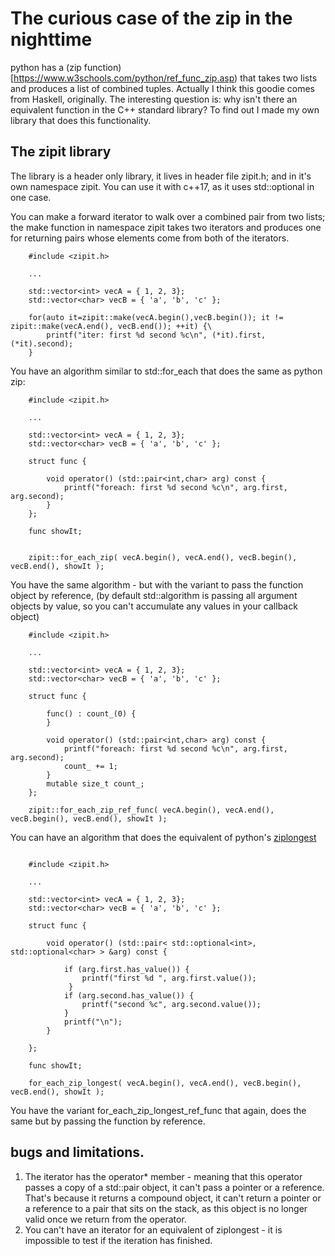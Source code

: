 
# The curious case of the zip in the nighttime

python has a (zip function)[https://www.w3schools.com/python/ref_func_zip.asp)  that takes two lists and produces a list of combined tuples. Actually I think this goodie comes from Haskell, originally. The interesting question is: why isn't there an equivalent function in the C++ standard library? To find out I made my own library that does this functionality.


## The zipit library

The library is a header only library, it lives in header file zipit.h; and in it's own namespace zipit. You can use it with c++17, as it uses std::optional in one case.

You can make a forward iterator to walk over a combined pair from two lists; the make function in namespace zipit takes two iterators and produces one for returning pairs whose elements come from both of the iterators.

```
    #include <zipit.h>

    ...

    std::vector<int> vecA = { 1, 2, 3};
    std::vector<char> vecB = { 'a', 'b', 'c' };

    for(auto it=zipit::make(vecA.begin(),vecB.begin()); it != zipit::make(vecA.end(), vecB.end()); ++it) {\
        printf("iter: first %d second %c\n", (*it).first, (*it).second);
    }

```


You have an algorithm similar to std::for_each that does the same as python zip:

```
    #include <zipit.h>

    ...

    std::vector<int> vecA = { 1, 2, 3};
    std::vector<char> vecB = { 'a', 'b', 'c' };

    struct func {

        void operator() (std::pair<int,char> arg) const {
            printf("foreach: first %d second %c\n", arg.first, arg.second);
        }
    };

    func showIt;


    zipit::for_each_zip( vecA.begin(), vecA.end(), vecB.begin(), vecB.end(), showIt );
```

You have the same algorithm - but with the variant to pass the function object by reference, (by default std::algorithm is passing all argument objects by value, so you can't accumulate any values in your callback object)

```
    #include <zipit.h>

    ...

    std::vector<int> vecA = { 1, 2, 3};
    std::vector<char> vecB = { 'a', 'b', 'c' };

    struct func {

        func() : count_(0) {
        }    

        void operator() (std::pair<int,char> arg) const {
            printf("foreach: first %d second %c\n", arg.first, arg.second);
            count_ += 1;
        }
        mutable size_t count_;
    };

    zipit::for_each_zip_ref_func( vecA.begin(), vecA.end(), vecB.begin(), vecB.end(), showIt );
```

You can have an algorithm that does the equivalent of python's [ziplongest](https://www.geeksforgeeks.org/python-itertools-zip_longest/) 

```

    #include <zipit.h>

    ...

    std::vector<int> vecA = { 1, 2, 3};
    std::vector<char> vecB = { 'a', 'b', 'c' };

    struct func {

        void operator() (std::pair< std::optional<int>, std::optional<char> > &arg) const {

            if (arg.first.has_value()) {
                printf("first %d ", arg.first.value());
             }
            if (arg.second.has_value()) {
                printf("second %c", arg.second.value());
            }
            printf("\n");
        }

    };

    func showIt;

    for_each_zip_longest( vecA.begin(), vecA.end(), vecB.begin(), vecB.end(), showIt );

```

You have the variant for_each_zip_longest_ref_func that again, does the same but by passing the function by reference.


## bugs and limitations.

1. The iterator has the operator* member - meaning that this operator passes a copy of a std::pair object, it can't pass a pointer or a reference. That's because it returns a compound object, it can't return a pointer or a reference to a pair that sits on the stack, as this object is no longer valid once we return from the operator.
2. You can't have an iterator for an equivalent of ziplongest - it is impossible to test if the iteration has finished. 






